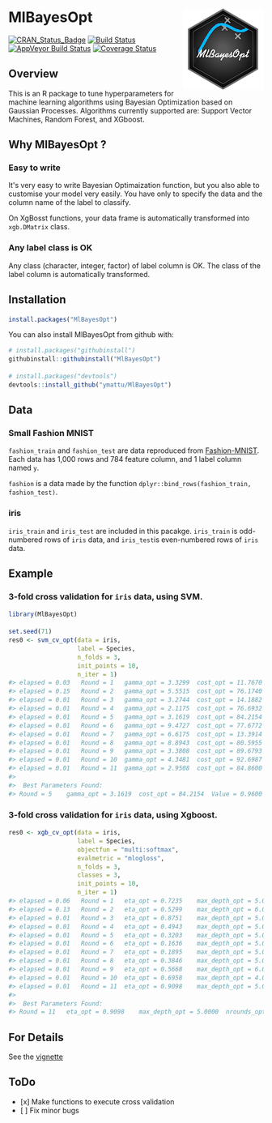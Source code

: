 
<!-- README.md is generated from README.Rmd. Please edit that file -->
MlBayesOpt <img src="man/figures/logo.png" align="right" />
===========================================================

[![CRAN\_Status\_Badge](http://www.r-pkg.org/badges/version/MlBayesOpt)](https://cran.r-project.org/package=MlBayesOpt) [![Build Status](https://travis-ci.org/ymattu/MlBayesOpt.svg?branch=master)](https://travis-ci.org/ymattu/MlBayesOpt) [![AppVeyor Build Status](https://ci.appveyor.com/api/projects/status/github/ymattu/MlBayesOpt?branch=master&svg=true)](https://ci.appveyor.com/project/ymattu/MlBayesOpt) [![Coverage Status](https://img.shields.io/codecov/c/github/ymattu/MlBayesOpt/master.svg)](https://codecov.io/github/ymattu/MlBayesOpt?branch=master)

Overview
--------

This is an R package to tune hyperparameters for machine learning algorithms using Bayesian Optimization based on Gaussian Processes. Algorithms currently supported are: Support Vector Machines, Random Forest, and XGboost.

Why MlBayesOpt ?
----------------

### Easy to write

It's very easy to write Bayesian Optimaization function, but you also able to customise your model very easily. You have only to specify the data and the column name of the label to classify.

On XgBosst functions, your data frame is automatically transformed into `xgb.DMatrix` class.

### Any label class is OK

Any class (character, integer, factor) of label column is OK. The class of the label column is automatically transformed.

Installation
------------

``` r
install.packages("MlBayesOpt")
```

You can also install MlBayesOpt from github with:

``` r
# install.packages("githubinstall")
githubinstall::githubinstall("MlBayesOpt")

# install.packages("devtools")
devtools::install_github("ymattu/MlBayesOpt")
```

Data
----

### Small Fashion MNIST

`fashion_train` and `fashion_test` are data reproduced from [Fashion-MNIST](https://github.com/zalandoresearch/fashion-mnist). Each data has 1,000 rows and 784 feature column, and 1 label column named `y`.

`fashion` is a data made by the function `dplyr::bind_rows(fashion_train, fashion_test)`.

### iris

`iris_train` and `iris_test` are included in this pacakge. `iris_train` is odd-numbered rows of `iris` data, and `iris_test`is even-numbered rows of `iris` data.

Example
-------

### 3-fold cross validation for `iris` data, using SVM.

``` r
library(MlBayesOpt)

set.seed(71)
res0 <- svm_cv_opt(data = iris,
                   label = Species,
                   n_folds = 3,
                   init_points = 10,
                   n_iter = 1)
#> elapsed = 0.03   Round = 1   gamma_opt = 3.3299  cost_opt = 11.7670  Value = 0.9333 
#> elapsed = 0.15   Round = 2   gamma_opt = 5.5515  cost_opt = 76.1740  Value = 0.9067 
#> elapsed = 0.01   Round = 3   gamma_opt = 3.2744  cost_opt = 14.1882  Value = 0.9400 
#> elapsed = 0.01   Round = 4   gamma_opt = 2.1175  cost_opt = 76.6932  Value = 0.9200 
#> elapsed = 0.01   Round = 5   gamma_opt = 3.1619  cost_opt = 84.2154  Value = 0.9600 
#> elapsed = 0.01   Round = 6   gamma_opt = 9.4727  cost_opt = 77.6772  Value = 0.8933 
#> elapsed = 0.01   Round = 7   gamma_opt = 6.6175  cost_opt = 13.3914  Value = 0.9267 
#> elapsed = 0.01   Round = 8   gamma_opt = 8.8943  cost_opt = 80.5955  Value = 0.8733 
#> elapsed = 0.01   Round = 9   gamma_opt = 3.3808  cost_opt = 89.6793  Value = 0.9333 
#> elapsed = 0.01   Round = 10  gamma_opt = 4.3481  cost_opt = 92.6987  Value = 0.9000 
#> elapsed = 0.01   Round = 11  gamma_opt = 2.9508  cost_opt = 84.8600  Value = 0.9467 
#> 
#>  Best Parameters Found: 
#> Round = 5    gamma_opt = 3.1619  cost_opt = 84.2154  Value = 0.9600
```

### 3-fold cross validation for `iris` data, using Xgboost.

``` r
res0 <- xgb_cv_opt(data = iris,
                   label = Species,
                   objectfun = "multi:softmax",
                   evalmetric = "mlogloss",
                   n_folds = 3,
                   classes = 3,
                   init_points = 10,
                   n_iter = 1)
#> elapsed = 0.06   Round = 1   eta_opt = 0.7235    max_depth_opt = 5.0000  nrounds_opt = 148.7789  subsample_opt = 0.9646  bytree_opt = 0.4860 Value = -0.6348 
#> elapsed = 0.13   Round = 2   eta_opt = 0.5299    max_depth_opt = 6.0000  nrounds_opt = 100.5166  subsample_opt = 0.4912  bytree_opt = 0.5438 Value = -0.5967 
#> elapsed = 0.01   Round = 3   eta_opt = 0.8751    max_depth_opt = 5.0000  nrounds_opt = 145.5496  subsample_opt = 0.7413  bytree_opt = 0.4354 Value = -0.6512 
#> elapsed = 0.01   Round = 4   eta_opt = 0.4943    max_depth_opt = 5.0000  nrounds_opt = 101.2015  subsample_opt = 0.4600  bytree_opt = 0.7854 Value = -0.2085 
#> elapsed = 0.01   Round = 5   eta_opt = 0.3203    max_depth_opt = 5.0000  nrounds_opt = 100.0397  subsample_opt = 0.3928  bytree_opt = 0.9258 Value = -0.1856 
#> elapsed = 0.01   Round = 6   eta_opt = 0.1636    max_depth_opt = 5.0000  nrounds_opt = 112.8716  subsample_opt = 0.7814  bytree_opt = 0.8673 Value = -0.3862 
#> elapsed = 0.01   Round = 7   eta_opt = 0.1895    max_depth_opt = 5.0000  nrounds_opt = 150.2979  subsample_opt = 0.2824  bytree_opt = 0.8784 Value = -0.3758 
#> elapsed = 0.01   Round = 8   eta_opt = 0.3846    max_depth_opt = 5.0000  nrounds_opt = 147.7906  subsample_opt = 0.7400  bytree_opt = 0.6732 Value = -0.2351 
#> elapsed = 0.01   Round = 9   eta_opt = 0.5668    max_depth_opt = 6.0000  nrounds_opt = 105.0991  subsample_opt = 0.2095  bytree_opt = 0.6461 Value = -0.2348 
#> elapsed = 0.01   Round = 10  eta_opt = 0.6958    max_depth_opt = 4.0000  nrounds_opt = 139.9589  subsample_opt = 0.3209  bytree_opt = 0.8865 Value = -0.0585 
#> elapsed = 0.01   Round = 11  eta_opt = 0.9098    max_depth_opt = 5.0000  nrounds_opt = 70.0000   subsample_opt = 0.8436  bytree_opt = 0.9599 Value = -0.0500 
#> 
#>  Best Parameters Found: 
#> Round = 11   eta_opt = 0.9098    max_depth_opt = 5.0000  nrounds_opt = 70.0000   subsample_opt = 0.8436  bytree_opt = 0.9599 Value = -0.0500
```

For Details
-----------

See the [vignette](https://ymattu.github.io/MlBayesOpt/articles/MlBayesOpt.html)

ToDo
----

-   \[x\] Make functions to execute cross validation
-   \[ \] Fix minor bugs
